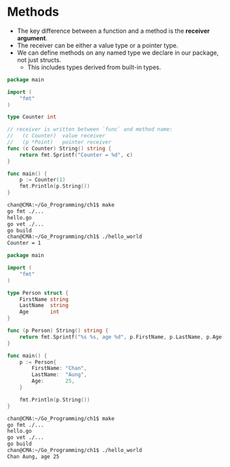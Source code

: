 # Methods

- The key difference between a function and a method is the **receiver argument**.
- The receiver can be either a value type or a pointer type.
- We can define methods on any named type we declare in our package, not just structs.
  - This includes types derived from built-in types.


```go
package main

import (
	"fmt"
)

type Counter int

// receiver is written between `func` and method name:
//   (c Counter)  value receiver
//   (p *Point)   pointer receiver
func (c Counter) String() string {
	return fmt.Sprintf("Counter = %d", c)
}

func main() {
	p := Counter(1)
	fmt.Println(p.String())
}
```

```sh
chan@CMA:~/Go_Programming/ch1$ make
go fmt ./...
hello.go
go vet ./...
go build
chan@CMA:~/Go_Programming/ch1$ ./hello_world
Counter = 1

```



```go
package main

import (
	"fmt"
)

type Person struct {
	FirstName string
	LastName  string
	Age       int
}

func (p Person) String() string {
	return fmt.Sprintf("%s %s, age %d", p.FirstName, p.LastName, p.Age)
}

func main() {
	p := Person{
		FirstName: "Chan",
		LastName:  "Aung",
		Age:       25,
	}

	fmt.Println(p.String())
}
```

```sh
chan@CMA:~/Go_Programming/ch1$ make
go fmt ./...
hello.go
go vet ./...
go build
chan@CMA:~/Go_Programming/ch1$ ./hello_world
Chan Aung, age 25
```

